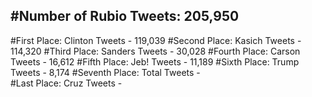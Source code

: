 #Number of Rubio Tweets: 205,950
---
#First Place: Clinton Tweets - 119,039
#Second Place: Kasich Tweets - 114,320
#Third Place: Sanders Tweets - 30,028
#Fourth Place: Carson Tweets - 16,612
#Fifth Place: Jeb! Tweets - 11,189
#Sixth Place: Trump Tweets - 8,174
#Seventh Place: Total Tweets -  
#Last Place: Cruz Tweets - 

